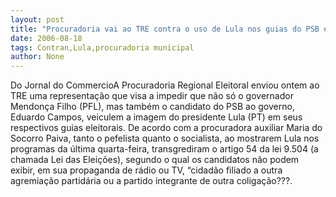 ```yaml
---
layout: post
title: "Procuradoria vai ao TRE contra o uso de Lula nos guias do PSB e do PFL"
date: 2006-08-18
tags: Contran,Lula,procuradoria municipal
author: None
---
```

Do Jornal do CommercioA Procuradoria Regional Eleitoral enviou ontem ao TRE uma representação que visa a impedir que não só o governador Mendonça Filho (PFL), mas também o candidato do PSB ao governo, Eduardo Campos, veiculem a imagem do presidente Lula (PT) em seus respectivos guias eleitorais. 
De acordo com a procuradora auxiliar Maria do Socorro Paiva, tanto o pefelista quanto o socialista, ao mostrarem Lula nos programas da última quarta-feira, transgrediram o artigo 54 da lei 9.504 (a chamada Lei das Eleições), segundo o qual os candidatos não podem exibir, em sua propaganda de rádio ou TV, “cidadão filiado a outra agremiação partidária ou a partido integrante de outra coligação???. 